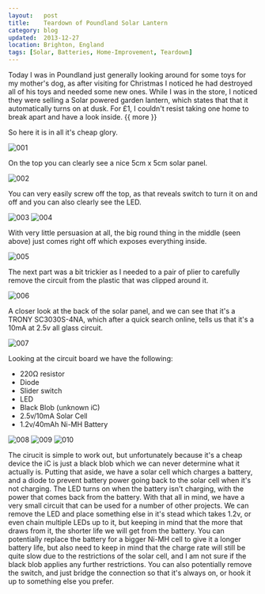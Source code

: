 ```yaml
---
layout:   post
title:    Teardown of Poundland Solar Lantern
category: blog
updated:  2013-12-27
location: Brighton, England
tags: [Solar, Batteries, Home-Improvement, Teardown]
---
```

Today I was in Poundland just generally looking around for some toys for my mother's dog, as after visiting for Christmas I noticed he had destroyed all of his toys and needed some new ones. While I was in the store, I noticed they were selling a Solar powered garden lantern, which states that that it automatically turns on at dusk. For &pound;1, I couldn't resist taking one home to break apart and have a look inside. {{ more }}

So here it is in all it's cheap glory.

![001]

On the top you can clearly see a nice 5cm x 5cm solar panel.

![002]

You can very easily screw off the top, as that reveals switch to turn it on and off and you can also clearly see the LED.

![003]
![004]

With very little persuasion at all, the big round thing in the middle (seen above) just comes right off which exposes everything inside.

![005]

The next part was a bit trickier as I needed to a pair of plier to carefully remove the circuit from the plastic that was clipped around it.

![006]

A closer look at the back of the solar panel, and we can see that it's a TRONY SC3030S-4NA, which after a quick search online, tells us that it's a 10mA at 2.5v all glass circuit.

![007]

Looking at the circuit board we have the following:

 - 220&#8486; resistor
 - Diode
 - Slider switch
 - LED
 - Black Blob (unknown iC)
 - 2.5v/10mA Solar Cell
 - 1.2v/40mAh Ni-MH Battery

![008]
![009]
![010]

The cirucit is simple to work out, but unfortunately because it's a cheap device the iC is just a black blob which we can never determine what it actually is. Putting that aside, we have a solar cell which charges a battery, and a diode to prevent battery power going back to the solar cell when it's not charging. The LED turns on when the battery isn't charging, with the power that comes back from the battery. With that all in mind, we have a very small circuit that can be used for a number of other projects. We can remove the LED and place something else in it's stead which takes 1.2v, or even chain multiple LEDs up to it, but keeping in mind that the more that draws from it, the shorter life we will get from the battery. You can potentially replace the battery for a bigger Ni-MH cell to give it a longer battery life, but also need to keep in mind that the charge rate will still be quite slow due to the restrictions of the solar cell, and I am not sure if the black blob applies any further restrictions. You can also potentially remove the switch, and just bridge the connection so that it's always on, or hook it up to something else you prefer.


[001]: /Content/teardown/solar-lantern/IMG_20131227_184032.jpg
[002]: /Content/teardown/solar-lantern/IMG_20131227_184043.jpg
[003]: /Content/teardown/solar-lantern/IMG_20131227_184102.jpg
[004]: /Content/teardown/solar-lantern/IMG_20131227_184119.jpg
[005]: /Content/teardown/solar-lantern/IMG_20131227_184200.jpg
[006]: /Content/teardown/solar-lantern/IMG_20131227_184326.jpg
[007]: /Content/teardown/solar-lantern/IMG_20131227_184359.jpg
[008]: /Content/teardown/solar-lantern/IMG_20131227_184418.jpg
[009]: /Content/teardown/solar-lantern/IMG_20131227_184439.jpg
[010]: /Content/teardown/solar-lantern/IMG_20131227_190316.jpg